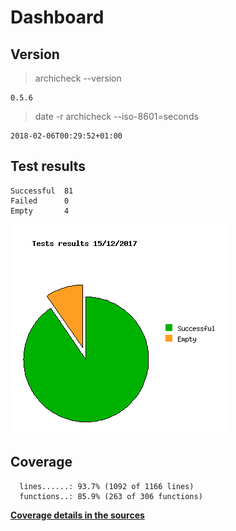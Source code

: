Dashboard
=========

Version
-------
> archicheck --version

```
0.5.6
```

> date -r archicheck --iso-8601=seconds

```
2018-02-06T00:29:52+01:00
```

Test results
------------
```
Successful  81
Failed      0
Empty       4
```
![](tests.png)

Coverage
--------

```
  lines......: 93.7% (1092 of 1166 lines)
  functions..: 85.9% (263 of 306 functions)
```

[**Coverage details in the sources**](http://lionel.draghi.free.fr/Archicheck/lcov/home/lionel/Proj/Archicheck/src/index-sort-f.html)


